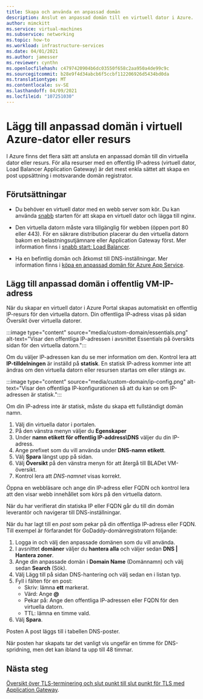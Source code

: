 ```yaml
---
title: Skapa och använda en anpassad domän
description: Anslut en anpassad domän till en virtuell dator i Azure.
author: mimckitt
ms.service: virtual-machines
ms.subservice: networking
ms.topic: how-to
ms.workload: infrastructure-services
ms.date: 04/01/2021
ms.author: jamesser
ms.reviewer: cynthn
ms.openlocfilehash: c4797420904b6dc03550f658c2aa950a4de99c9c
ms.sourcegitcommit: b28e9f4d34abcb6f5ccbf112206926d5434bd0da
ms.translationtype: MT
ms.contentlocale: sv-SE
ms.lasthandoff: 04/09/2021
ms.locfileid: "107251030"
---
```

# <a name="add-custom-domain-to-azure-vm-or-resource"></a>Lägg till anpassad domän i virtuell Azure-dator eller resurs

I Azure finns det flera sätt att ansluta en anpassad domän till din virtuella dator eller resurs. För alla resurser med en offentlig IP-adress (virtuell dator, Load Balancer Application Gateway) är det mest enkla sättet att skapa en post uppsättning i motsvarande domän registrator. 

## <a name="prerequisites"></a>Förutsättningar 
- Du behöver en virtuell dator med en webb server som kör. Du kan använda [snabb](./linux/quick-create-cli.md) starten för att skapa en virtuell dator och lägga till nginx.

- Den virtuella datorn måste vara tillgänglig för webben (öppen port 80 eller 443). För en säkrare distribution placerar du den virtuella datorn bakom en belastningsutjämnare eller Application Gateway först. Mer information finns i [snabb start: Load Balancer](https://docs.microsoft.com/azure/load-balancer/quickstart-load-balancer-standard-public-portal?tabs=option-1-create-load-balancer-standard).

- Ha en befintlig domän och åtkomst till DNS-inställningar. Mer information finns i [köpa en anpassad domän för Azure App Service](../app-service/manage-custom-dns-buy-domain.md).


## <a name="add-custom-domain-to-vm-public-ip-address"></a>Lägg till anpassad domän i offentlig VM-IP-adress

När du skapar en virtuell dator i Azure Portal skapas automatiskt en offentlig IP-resurs för den virtuella datorn. Din offentliga IP-adress visas på sidan Översikt över virtuella datorer. 
 
:::image type="content" source="media/custom-domain/essentials.png" alt-text="Visar den offentliga IP-adressen i avsnittet Essentials på översikts sidan för den virtuella datorn.":::

Om du väljer IP-adressen kan du se mer information om den. Kontrol lera att **IP-tilldelningen** är inställd på **statisk**. En statisk IP-adress kommer inte att ändras om den virtuella datorn eller resursen startas om eller stängs av.

:::image type="content" source="media/custom-domain/ip-config.png" alt-text="Visar den offentliga IP-konfigurationen så att du kan se om IP-adressen är statisk.":::

Om din IP-adress inte är statisk, måste du skapa ett fullständigt domän namn. 

1. Välj din virtuella dator i portalen. 
1. På den vänstra menyn väljer du **Egenskaper**
1. Under **namn etikett för offentlig IP-address\DNS** väljer du din IP-adress.
2. Ange prefixet som du vill använda under **DNS-namn etikett**.
3. Välj **Spara** längst upp på sidan.
4. Välj **Översikt** på den vänstra menyn för att återgå till BLADet VM-översikt.
5. Kontrol lera att *DNS-namnet* visas korrekt. 

Öppna en webbläsare och ange din IP-adress eller FQDN och kontrol lera att den visar webb innehållet som körs på den virtuella datorn.
 
När du har verifierat din statiska IP eller FQDN går du till din domän leverantör och navigerar till DNS-inställningar.

När du har lagt till en *post* som pekar på din offentliga IP-adress eller FQDN. Till exempel är förfarandet för GoDaddy-domänregistratorn följande:
1. Logga in och välj den anpassade domänen som du vill använda.
2. I avsnittet **domäner** väljer du **hantera alla** och väljer sedan **DNS | Hantera zoner**.
3. Ange din anpassade domän i **Domain Name** (Domännamn) och välj sedan **Search** (Sök).
4. Välj Lägg till på sidan DNS-hantering och välj sedan en i listan typ.
5. Fyll i fälten för en post:
    - Skriv: lämna **ett** markerat.
    - Värd: Ange **@**
    - Pekar på: Ange den offentliga IP-adressen eller FQDN för den virtuella datorn. 
    - TTL: lämna en timme vald.
6. Välj **Spara**.

Posten A post läggs till i tabellen DNS-poster.
 
När posten har skapats tar det vanligt vis ungefär en timme för DNS-spridning, men det kan ibland ta upp till 48 timmar. 


 
## <a name="next-steps"></a>Nästa steg
[Översikt över TLS-terminering och slut punkt till slut punkt för TLS med Application Gateway](../application-gateway/ssl-overview.md).

 
